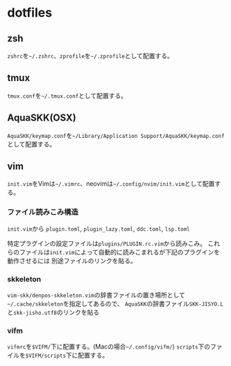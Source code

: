 # dotfiles

## zsh
`zshrc`を`~/.zshrc`、`zprofile`を`~/.zprofile`として配置する。

## tmux
`tmux.conf`を`~/.tmux.conf`として配置する。

## AquaSKK(OSX)
`AquaSKK/keymap.conf`を`~/Library/Application Support/AquaSKK/keymap.conf`として配置する。

## vim
`init.vim`をVimは`~/.vimrc`、neovimは`~/.config/nvim/init.vim`として配置する。

### ファイル読みこみ構造
`init.vim`から
`plugin.toml`, `plugin_lazy.toml`, `ddc.toml`, `lsp.toml`

特定プラグインの設定ファイルは`plugins/PLUGIN.rc.vim`から読みこみ。
これらのファイルは`init.vim`によって自動的に読みこまれるが下記のプラグインを動作させるには
別途ファイルのリンクを貼る。

### skkeleton
`vim-skk/denpos-skkeleton.vim`の辞書ファイルの置き場所として`~/.cache/skkeleton`を指定してあるので、
`AquaSKK`の辞書ファイル`SKK-JISYO.L`と`skk-jisho.utf8`のリンクを貼る

### vifm
`vifmrc`を`$VIFM/`下に配置する。(Macの場合`~/.config/vifm/`)
`scripts`下のファイルを`$VIFM/scripts`下に配置する。
